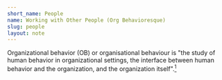 ```yaml
---
short_name: People
name: Working with Other People (Org Behavioresque)
slug: people
layout: note
---
```

Organizational behavior (OB) or organisational behaviour is "the study of human behavior in organizational settings, the interface between human behavior and the organization, and the organization itself".[<sup>1</sup>](https://en.wikipedia.org/wiki/Organizational_behavior)
